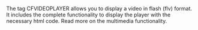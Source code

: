 The tag CFVIDEOPLAYER allows you to display a video in flash (flv) format.
		It includes the complete functionality to display the player with the necessary html code. Read more on the multimedia functionality.